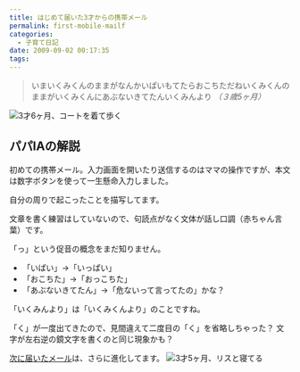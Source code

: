 ```yaml
---
title: はじめて届いた3才からの携帯メール
permalink: first-mobile-mailf
categories:
  - 子育て日記
date: 2009-09-02 00:17:35
tags:
---
```


> いまいくみくんのままがなんかいぱいもてたらおこちただねいくみくんのままがいくみくんにあぶないきてたんいくみんより
_（３歳5ヶ月）_

![3才6ヶ月、コートを着て歩く](/images/ia-kid/20031221-3sai-walking.png)

## パパIAの解説

初めての携帯メール。入力画面を開いたり送信するのはママの操作ですが、本文は数字ボタンを使って一生懸命入力しました。

自分の周りで起こったことを描写してます。

文章を書く練習はしていないので、句読点がなく文体が話し口調（赤ちゃん言葉）です。

「っ」という促音の概念をまだ知りません。

* 「いぱい」→「いっぱい」
* 「おこちた」→「おっこちた」
* 「あぶないきてたん」→「危ないって言ってたの」かな？

「いくみんより」は「いくみくんより」のことですね。

「く」が一度出てきたので、見間違えて二度目の「く」を省略しちゃった？
文字が左右逆の鏡文字を書くのと同じ現象かも？

[次に届いたメール](../mail-from-3years-child/)は、さらに進化してます。
![3才5ヶ月、リスと寝てる](/images/ia-kid/20040114-3sai-sleeping.png)